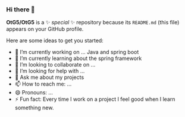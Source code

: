 ### Hi there 👋


**OtG5/OtG5** is a ✨ _special_ ✨ repository because its `README.md` (this file) appears on your GitHub profile.

Here are some ideas to get you started:

- 🔭 I’m currently working on ... Java and spring boot
- 🌱 I’m currently learning about the spring framework
- 👯 I’m looking to collaborate on ...
- 🤔 I’m looking for help with ...
- 💬 Ask me about  my projects
- 📫 How to reach me: ...
- 😄 Pronouns: ...
- ⚡ Fun fact: Every time I work on a project I feel good when I learn something new.

